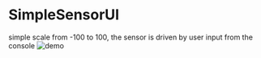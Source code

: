 # SimpleSensorUI
 simple scale from -100 to 100, the sensor is driven by user input from the console
![demo](https://github.com/user-attachments/assets/8215f7c7-c57e-4c57-a9e6-ba62abd2c842)
